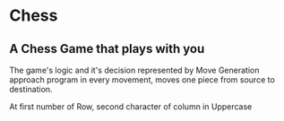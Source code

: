 # Chess
## A Chess Game that plays with you

The game's logic and it's decision represented by Move Generation approach
program in every movement, moves one piece from source to destination.

At first number of Row, second character of column in Uppercase

